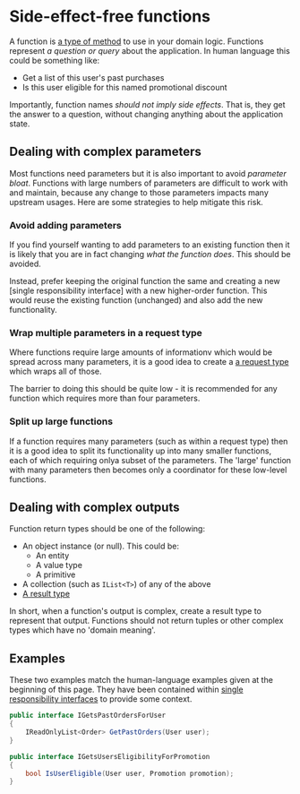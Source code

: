 # Side-effect-free functions
A function is [a type of method] to use in your domain logic. Functions represent *a question or query* about the application. In human language this could be something like:

* Get a list of this user's past purchases
* Is this user eligible for this named promotional discount

Importantly, function names *should not imply side effects*. That is, they get the answer to a question, without changing anything about the application state.

## Dealing with complex parameters
Most functions need parameters but it is also important to avoid *parameter bloat*. Functions with large numbers of parameters are difficult to work with and maintain, because any change to those parameters impacts many upstream usages. Here are some strategies to help mitigate this risk.

### Avoid adding parameters
If you find yourself wanting to add parameters to an existing function then it is likely that you are in fact changing *what the function does*. This should be avoided.

Instead, prefer keeping the original function the same and creating a new [single responsibility interface] with a new higher-order function. This would reuse the existing function (unchanged) and also add the new functionality.

### Wrap multiple parameters in a request type
Where functions require large amounts of informationv which would be spread across many parameters, it is a good idea to create a [a request type] which wraps all of those.

The barrier to doing this should be quite low - it is recommended for any function which requires more than four parameters.

### Split up large functions
If a function requires many parameters (such as within a request type) then it is a good idea to split its functionality up into many smaller functions, each of which requiring onlya subset of the parameters. The 'large' function with many parameters then becomes only a coordinator for these low-level functions.

## Dealing with complex outputs
Function return types should be one of the following:

* An object instance (or null). This could be:
    * An entity
    * A value type
    * A primitive
* A collection (such as `IList<T>`) of any of the above
* [A result type]

In short, when a function's output is complex, create a result type to represent that output. Functions should not return tuples or other complex types which have no 'domain meaning'.

[a request type]: RequestAndResultTypes.md#Request-types
[a result type]: RequestAndResultTypes.md#Result-types

## Examples
These two examples match the human-language examples given at the beginning of this page. They have been contained within [single responsibility interfaces] to provide some context.

```csharp
public interface IGetsPastOrdersForUser
{
    IReadOnlyList<Order> GetPastOrders(User user);
}

public interface IGetsUsersEligibilityForPromotion
{
    bool IsUserEligible(User user, Promotion promotion);
}
```
[a type of method]: MethodDesign.md
[single responsibility interfaces]: SingleResponsibilityInterfaces.md